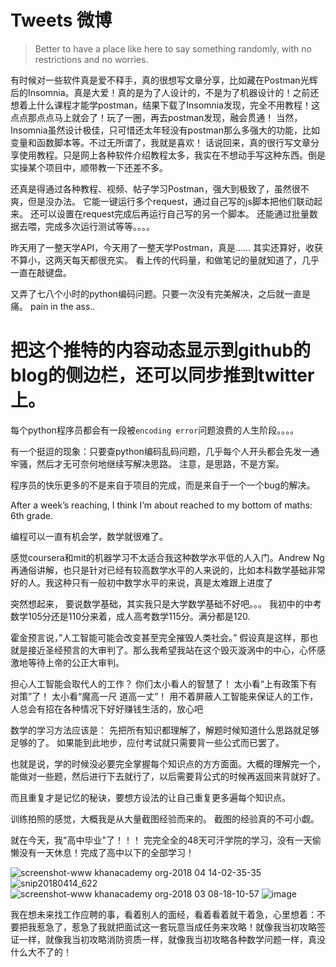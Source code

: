 # Tweets 微博
> Better to have a place like here to say something randomly, with no restrictions and no worries.


有时候对一些软件真是爱不释手，真的很想写文章分享，比如藏在Postman光辉后的Insomnia。真是大爱！真的是为了人设计的，不是为了机器设计的！之前还想着上什么课程才能学postman，结果下载了Insomnia发现，完全不用教程！这点点那点点马上就会了！玩了一圈，再去postman发现，融会贯通！
当然，Insomnia虽然设计极佳，只可惜还太年轻没有postman那么多强大的功能，比如变量和函数脚本等。不过无所谓了，我就是喜欢！
话说回来，真的很行写文章分享使用教程。只是网上各种软件介绍教程太多，我实在不想动手写这种东西。倒是实操某个项目中，顺带教一下还差不多。


还真是得通过各种教程、视频、帖子学习Postman，强大到极致了，虽然很不爽，但是没办法。
它能一键运行多个request，通过自己写的js脚本把他们联动起来。
还可以设置在request完成后再运行自己写的另一个脚本。
还能通过批量数据去喂，完成多次运行测试等等。。。。


昨天用了一整天学API，今天用了一整天学Postman，真是……
其实还算好，收获不算小，这两天每天都很充实。
看上传的代码量，和做笔记的量就知道了，几乎一直在敲键盘。


又弄了七八个小时的python编码问题。只要一次没有完美解决，之后就一直是痛。
pain in the ass..


# 把这个推特的内容动态显示到github的blog的侧边栏，还可以同步推到twitter上。


每个python程序员都会有一段被`encoding error`问题浪费的人生阶段。。。。


有一个挺逗的现象：只要查python编码乱码问题，几乎每个人开头都会先发一通牢骚，然后才无可奈何地继续写解决思路。
注意，是思路，不是方案。


程序员的快乐更多的不是来自于项目的完成，而是来自于一个一个bug的解决。


After a week’s reaching, I think I’m about reached to my bottom of maths: 6th grade. 


编程可以一直有机会学，数学就很难了。


感觉coursera和mit的机器学习不太适合我这种数学水平低的人入门。Andrew Ng再通俗讲解，也只是针对已经有较高数学水平的人来说的，比如本科数学基础非常好的人。我这种只有一般初中数学水平的来说，真是太难跟上进度了


突然想起来， 要说数学基础，其实我只是大学数学基础不好吧。。。
我初中的中考数学105分还是110分来着，成人高考数学115分。满分都是120.


霍金预言说，”人工智能可能会改变甚至完全摧毁人类社会。”
假设真是这样，那也就是接近圣经预言的大审判了。那么我希望我站在这个毁灭漩涡中的中心，心怀感激地等待上帝的公正大审判。


担心人工智能会取代人的工作？
你们太小看人的智慧了！
太小看“上有政策下有对策”了！
太小看“魔高一尺 道高一丈”！
用不着屏蔽人工智能来保证人的工作，人总会有招在各种情况下好好赚钱生活的，放心吧


数学的学习方法应该是：
先把所有知识都理解了，解题时候知道什么思路就足够足够的了。
如果能到此地步，应付考试就只需要背一些公式而已罢了。

也就是说，学的时候没必要完全掌握每个知识点的方方面面。大概的理解完一个，能做对一些题，然后进行下去就行了，以后需要背公式的时候再返回来背就好了。

而且重复才是记忆的秘诀，要想方设法的让自己重复更多遍每个知识点。


训练拍照的感觉，大概我是从大量截图经验而来的。
截图的经验真的不可小觑。


就在今天，我"高中毕业"了！！！
完完全全的48天可汗学院的学习，没有一天偷懒没有一天休息！完成了高中以下的全部学习！

![screenshot-www khanacademy org-2018 04 14-02-35-35](https://user-images.githubusercontent.com/14041622/38752371-7fd3353e-3f8d-11e8-833f-50501f24725e.png)
![snip20180414_622](https://user-images.githubusercontent.com/14041622/38752372-801ab3fa-3f8d-11e8-80bb-6cb8334a2f82.png)
![screenshot-www khanacademy org-2018 03 08-18-10-57](https://user-images.githubusercontent.com/14041622/38752390-8c652c76-3f8d-11e8-8282-4a008d6b1370.png)
![image](https://user-images.githubusercontent.com/14041622/38752411-a43e23c0-3f8d-11e8-8e1b-ce8a4853c577.png)



我在想未来找工作应聘的事，看着别人的面经，看着看着就干着急，心里想着：不要把我惹急了，惹急了我就把面试这一套玩意当成任务来攻略！就像我当初攻略签证一样，就像我当初攻略消防资质一样，就像我当初攻略各种数学问题一样，真没什么大不了的！
